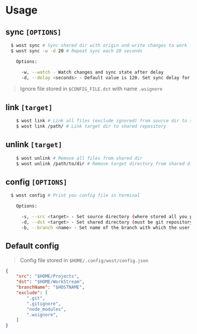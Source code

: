 **Usage**
=========

## sync `[OPTIONS]`
```sh
  $ wost sync # Sync shared dir with origin and write changes to work files
  $ wost sync -w -d 20 # Repeat sync each 20 seconds

    Options:

      -w, --watch - Watch changes and sync state after delay
      -d, --delay <seconds> - Default value is 120. Set sync delay for current session
```

> Ignore file stored in `$CONFIG_FILE.dst` with name `.wsignore`

## link `[target]`
```sh
    $ wost link # Link all files (exclude ignored) from source dir to shared dir
    $ wost link /path/ # Link target dir to shared repository
```

## unlink `[target]`
```sh
    $ wost unlink # Remove all files from shared dir
    $ wost unlink /path/to/dir # Remove target directory from shared directory
```

## config `[OPTIONS]`
```sh
  $ wost config # Print you config file in terminal

    Options:

      -s, --src <target> - Set source directory (where stored all you projects)
      -d, --dst <target> - Set shared directory (must be git repository)
      -b, --branch <name> - Set name of the branch with which the user will work
```
## Default config

> Config file stored in `$HOME/.config/wost/config.json`

```json
{
    "src": "$HOME/Projects",
    "dst": "$HOME/WorkStream",
    "branchName": "$HOSTNAME",
    "exclude": [
        ".git",
        ".gitignore",
        "node_modules",
        ".wsignore",
    ]
}
```
